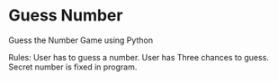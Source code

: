 # Guess Number
Guess the Number Game using Python

Rules: User has to guess a number. User has Three chances to guess. Secret number is fixed in program.
